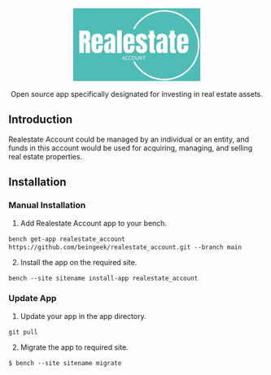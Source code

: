 <div align="center" markdown="1">
<img src="realestate_account_logo.jpeg" alt="Realestate Account logo" width="250" style="max-width: 100%;"/>

Open source app specifically designated for investing in real estate assets.
</div>

## Introduction

Realestate Account could be managed by an individual or an entity, and funds in this account would be used for acquiring, managing, and selling real estate properties.

## Installation

### Manual Installation

1. Add Realestate Account app to your bench.
  ```
  bench get-app realestate_account https://github.com/beingeek/realestate_account.git --branch main
  ```
2. Install the app on the required site.
  ```
  bench --site sitename install-app realestate_account
  ```
  
### Update App
1. Update your app in the app directory.

  ```
  git pull
  ```
 2. Migrate the app to required site.

   ```
   $ bench --site sitename migrate
   ```
  
